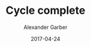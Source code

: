 ---
layout: post
title: "Cycle complete "
date: "2017-04-24"
author: "Alexander Garber"
tags: []
---